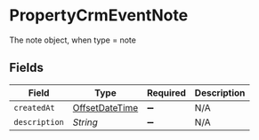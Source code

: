 # PropertyCrmEventNote

The note object, when type = note


## Fields

| Field                                                                                     | Type                                                                                      | Required                                                                                  | Description                                                                               |
| ----------------------------------------------------------------------------------------- | ----------------------------------------------------------------------------------------- | ----------------------------------------------------------------------------------------- | ----------------------------------------------------------------------------------------- |
| `createdAt`                                                                               | [OffsetDateTime](https://docs.oracle.com/javase/8/docs/api/java/time/OffsetDateTime.html) | :heavy_minus_sign:                                                                        | N/A                                                                                       |
| `description`                                                                             | *String*                                                                                  | :heavy_minus_sign:                                                                        | N/A                                                                                       |